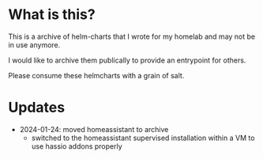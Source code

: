 What is this?
===
This is a archive of helm-charts that I wrote for my homelab and may not be in use anymore. 

I would like to archive them publically to provide an entrypoint for others.

Please consume these helmcharts with a grain of salt.


Updates
===

* 2024-01-24: moved homeassistant to archive
    * switched to the homeassistant supervised installation within a VM to use hassio addons properly
